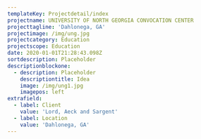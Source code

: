 ```yaml
---
templateKey: Projectdetail/index
projectname: UNIVERSITY OF NORTH GEORGIA CONVOCATION CENTER
projecttagline: 'Dahlonega, GA'
projectimage: /img/ung.jpg
projectcategory: Education
projectscope: Education
date: 2020-01-01T21:28:43.098Z
sortdescription: Placeholder
descriptionblockone:
  - description: Placeholder
    descriptiontitle: Idea
    image: /img/ung1.jpg
    imagepos: left
extrafield:
  - label: Client
    value: 'Lord, Aeck and Sargent'
  - label: Location
    value: 'Dahlonega, GA'
---
```


